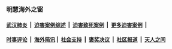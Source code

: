
### 明慧海外之窗

####  [武汉肺炎](indexes/365.md?t=06111400) &nbsp;|&nbsp;  [迫害案例综述](indexes/328.md?t=06111400) &nbsp;|&nbsp; [迫害致死案例](indexes/277.md?t=06111400)  &nbsp;|&nbsp; [更多迫害案例](indexes/81.md?t=06111400)  &nbsp;|&nbsp; 
####  [时事评论](indexes/19.md?t=06111400) &nbsp;|&nbsp; [海外简讯](indexes/245.md?t=06111400)&nbsp;|&nbsp;  [社会支持](indexes/140.md?t=06111400) &nbsp;|&nbsp; [褒奖决议](indexes/282.md?t=06111400) &nbsp;|&nbsp; [社区报道](indexes/91.md?t=06111400)  &nbsp;|&nbsp; [天人之间](indexes/78.md?t=06111400) 

